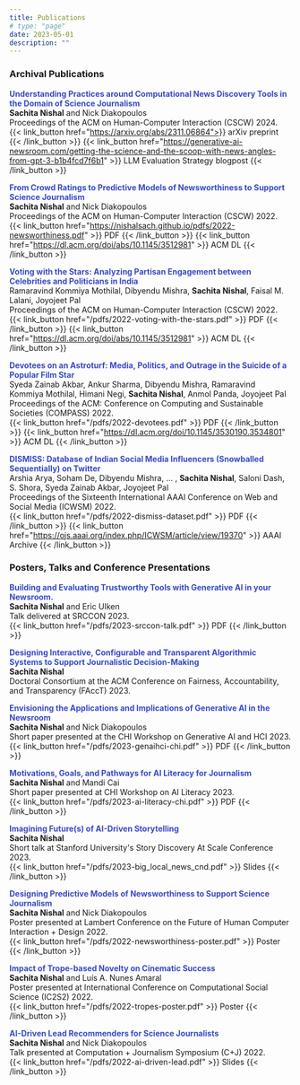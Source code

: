 ```yaml
---
title: Publications
# type: "page"
date: 2023-05-01
description: ""
---
```


### Archival Publications

**<span style="color:#384ac5">Understanding Practices around Computational News Discovery Tools in the Domain of Science Journalism</span>**  
<b>Sachita Nishal</b> and Nick Diakopoulos  
Proceedings of the ACM on Human-Computer Interaction (CSCW) 2024.  
{{< link_button href="https://arxiv.org/abs/2311.06864">}} arXiv preprint {{< /link_button >}}  {{< link_button href="https://generative-ai-newsroom.com/getting-the-science-and-the-scoop-with-news-angles-from-gpt-3-b1b4fcd7f6b1" >}} LLM Evaluation Strategy blogpost {{< /link_button >}}  

**<span style="color:#384ac5">From Crowd Ratings to Predictive Models of Newsworthiness to Support Science Journalism</span>**  
<b>Sachita Nishal</b> and Nick Diakopoulos  
Proceedings of the ACM on Human-Computer Interaction (CSCW) 2022.  
{{< link_button href="https://nishalsach.github.io/pdfs/2022-newsworthiness.pdf" >}} PDF {{< /link_button >}}  {{< link_button href="https://dl.acm.org/doi/abs/10.1145/3512981" >}} ACM DL {{< /link_button >}}  

**<span style="color:#384ac5">Voting with the Stars: Analyzing Partisan Engagement between Celebrities and Politicians in India</span>**  
Ramaravind Kommiya Mothilal, Dibyendu Mishra, <b>Sachita Nishal</b>, Faisal M. Lalani, Joyojeet Pal  
Proceedings of the ACM on Human-Computer Interaction (CSCW) 2022.  
{{< link_button href="/pdfs/2022-voting-with-the-stars.pdf" >}} PDF {{< /link_button >}}  {{< link_button href="https://dl.acm.org/doi/abs/10.1145/3512981" >}} ACM DL {{< /link_button >}}  

**<span style="color:#384ac5">Devotees on an Astroturf: Media, Politics, and Outrage in the Suicide of a Popular Film Star</span>**  
Syeda Zainab Akbar, Ankur Sharma, Dibyendu Mishra, Ramaravind Kommiya Mothilal, Himani Negi, <b>Sachita Nishal</b>,  Anmol Panda, Joyojeet Pal  
Proceedings of the ACM: Conference on Computing and Sustainable Societies (COMPASS) 2022.  
{{< link_button href="/pdfs/2022-devotees.pdf" >}} PDF {{< /link_button >}}  {{< link_button href="https://dl.acm.org/doi/10.1145/3530190.3534801" >}} ACM DL {{< /link_button >}}  

**<span style="color:#384ac5">DISMISS: Database of Indian Social Media Influencers (Snowballed Sequentially) on Twitter</span>**  
Arshia Arya, Soham De, Dibyendu Mishra, ... , <b> Sachita Nishal</b>, Saloni Dash, S. Shora, Syeda Zainab Akbar, Joyojeet Pal  
Proceedings of the Sixteenth International AAAI Conference on Web and Social Media (ICWSM) 2022.  
{{< link_button href="/pdfs/2022-dismiss-dataset.pdf" >}} PDF {{< /link_button >}}  {{< link_button href="https://ojs.aaai.org/index.php/ICWSM/article/view/19370" >}} AAAI Archive {{< /link_button >}}  


### Posters, Talks and Conference Presentations

**<span style="color:#384ac5"> Building and Evaluating Trustworthy Tools with Generative AI in your Newsroom.</span>**  
<b>Sachita Nishal</b>  and Eric Ulken  
Talk delivered at SRCCON 2023.  
{{< link_button href="/pdfs/2023-srccon-talk.pdf" >}} PDF {{< /link_button >}}  

**<span style="color:#384ac5">Designing Interactive, Configurable and Transparent Algorithmic Systems to Support Journalistic Decision-Making</span>**  
<b>Sachita Nishal</b>  
Doctoral Consortium at the ACM Conference on Fairness, Accountability, and
Transparency (FAccT) 2023.  
<!-- {{< link_button href="/pdfs/2022-newsworthiness-poster.pdf" >}} Poster {{< /link_button >}} -->

**<span style="color:#384ac5">Envisioning the Applications and Implications of Generative AI in the Newsroom</span>**  
<b>Sachita Nishal</b> and Nick Diakopoulos  
Short paper presented at the CHI Workshop on Generative AI and HCI 2023.  
{{< link_button href="/pdfs/2023-genaihci-chi.pdf" >}} PDF {{< /link_button >}}  

**<span style="color:#384ac5">Motivations, Goals, and Pathways for AI Literacy for Journalism</span>**  
<b>Sachita Nishal</b> and Mandi Cai  
Short paper presented at CHI Workshop on AI Literacy 2023.  
{{< link_button href="/pdfs/2023-ai-literacy-chi.pdf" >}} PDF {{< /link_button >}}  

**<span style="color:#384ac5">Imagining Future(s) of AI-Driven Storytelling</span>**  
<b>Sachita Nishal</b>  
Short talk at Stanford University's Story Discovery At Scale Conference 2023.    
{{< link_button href="/pdfs/2023-big_local_news_cnd.pdf" >}} Slides {{< /link_button >}}  

**<span style="color:#384ac5">Designing Predictive Models of Newsworthiness to Support
Science Journalism</span>**  
<b>Sachita Nishal</b> and Nick Diakopoulos  
Poster presented at Lambert Conference on the Future of Human Computer Interaction + Design 2022.  
{{< link_button href="/pdfs/2022-newsworthiness-poster.pdf" >}} Poster {{< /link_button >}}  

**<span style="color:#384ac5">Impact of Trope-based Novelty on Cinematic Success</span>**  
<b>Sachita Nishal</b> and Luís A. Nunes Amaral  
Poster presented at International Conference on Computational Social Science (IC2S2) 2022.  
{{< link_button href="/pdfs/2022-tropes-poster.pdf" >}} Poster {{< /link_button >}}  

**<span style="color:#384ac5">AI-Driven Lead Recommenders for Science Journalists</span>**  
<b>Sachita Nishal</b> and Nick Diakopoulos  
Talk presented at Computation + Journalism Symposium (C+J) 2022.  
{{< link_button href="/pdfs/2022-ai-driven-lead.pdf" >}} Slides {{< /link_button >}}  